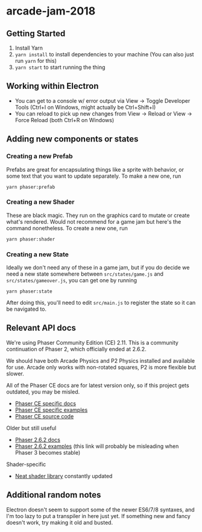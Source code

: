 # arcade-jam-2018

## Getting Started

1. Install Yarn
1. `yarn install` to install dependencies to your machine (You can also just run `yarn` for this)
1. `yarn start` to start running the thing

## Working within Electron

- You can get to a console w/ error output via View -> Toggle Developer Tools (Ctrl+I on Windows, might actually be Ctrl+Shift+I)
- You can reload to pick up new changes from View -> Reload or View -> Force Reload (both Ctrl+R on Windows)

## Adding new components or states

### Creating a new Prefab

Prefabs are great for encapsulating things like a sprite with behavior, or some text that you want to update separately. To make a new one, run

`yarn phaser:prefab`

### Creating a new Shader

These are black magic. They run on the graphics card to mutate or create what's rendered. Would not recommend for a game jam but here's the command nonetheless. To create a new one, run

`yarn phaser:shader`

### Creating a new State

Ideally we don't need any of these in a game jam, but if you do decide we need a new state somewhere between `src/states/game.js` and `src/states/gameover.js`, you can get one by running

`yarn phaser:state`

After doing this, you'll need to edit `src/main.js` to register the state so it can be navigated to.

## Relevant API docs

We're using Phaser Community Edition (CE) 2.11. This is a community continuation of Phaser 2, which officially ended at 2.6.2.

We should have both Arcade Physics and P2 Physics installed and available for use. Arcade only works with non-rotated squares, P2 is more flexible but slower.

All of the Phaser CE docs are for latest version only, so if this project gets outdated, you may be misled.

- [Phaser CE specific docs](https://photonstorm.github.io/phaser-ce/index.html)
- [Phaser CE specific examples](https://codepen.io/collection/AMbZgY/)
- [Phaser CE source code](https://github.com/photonstorm/phaser-ce)

Older but still useful

- [Phaser 2.6.2 docs](https://www.phaser.io/docs/2.6.2/index)
- [Phaser 2.6.2 examples](https://www.phaser.io/examples) (this link will probably be misleading when Phaser 3 becomes stable)

Shader-specific

- [Neat shader library](http://glslsandbox.com/) constantly updated

## Additional random notes

Electron doesn't seem to support some of the newer ES6/7/8 syntaxes, and I'm too lazy to put a transpiler in here just yet. If something new and fancy doesn't work, try making it old and busted.
